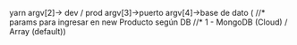 yarn 
argv[2]-> dev / prod 
argv[3]->puerto 
argv[4]->base de dato (
    //* params para ingresar en new Producto según DB
    //* 1 - MongoDB (Cloud) / Array (default))